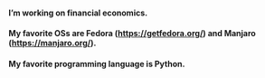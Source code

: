 #### I’m working on financial economics.
#### My favorite OSs are Fedora (https://getfedora.org/) and Manjaro (https://manjaro.org/).
#### My favorite programming language is Python.

<!--
**mtubani/mtubani** is a ✨ _special_ ✨ repository because its `README.md` (this file) appears on your GitHub profile.

-->
